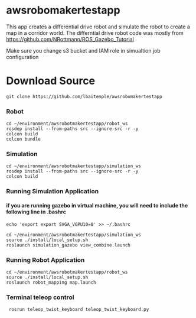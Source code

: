 # awsrobomakertestapp
This app creates a differential drive robot and simulate the robot to create a map in a corridor world. The differntial drive robot code was mostly from https://github.com/NRottmann/ROS_Gazebo_Tutorial

Make sure you change  s3 bucket and IAM role in simualtion job configuration



#  Download Source
```
git clone https://github.com/lbaitemple/awsrobomakertestapp
```

### Robot
```
cd ~/environment/awsrobotmakertestapp/robot_ws
rosdep install --from-paths src --ignore-src -r -y
colcon build
colcon bundle
```

### Simulation
```
cd ~/environment/awsrobotmakertestapp/simulation_ws
rosdep install --from-paths src --ignore-src -r -y
colcon build
```

### Running Simulation Application 

#### if you are running gazebo in virtual machine, you will need to include the following line in .bashrc

```
echo 'export export SVGA_VGPU10=0' >> ~/.bashrc 
```

```
cd ~/environment/awsrobotmakertestapp/simulation_ws
source ./install/local_setup.sh
roslaunch simulation_gazebo view_combine.launch
```

### Running Robot Application 

```
cd ~/environment/awsrobotmakertestapp/robot_ws
source ./install/local_setup.sh
roslaunch robot_mapping map.launch
```

### Terminal teleop control
```
 rosrun teleop_twist_keyboard teleop_twist_keyboard.py
```



